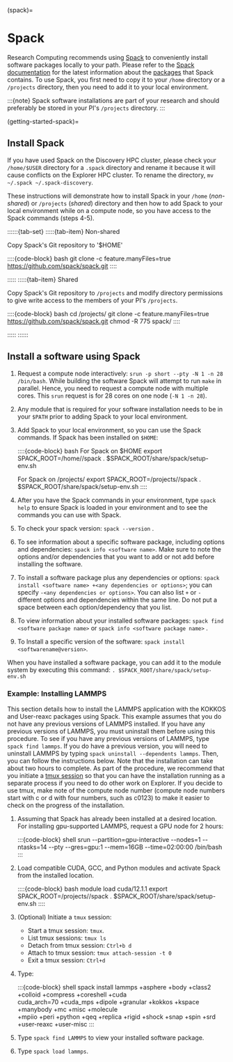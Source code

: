 (spack)=
# Spack

Research Computing recommends using [Spack] to conveniently install software packages locally to your path. Please refer to the [Spack documentation] for the latest information about the [packages] that Spack contains. To use Spack, you first need to copy it to your `/home` directory or a `/projects` directory, then you need to add it to your local environment.

:::{note}
Spack software installations are part of your research and should preferably be stored in your PI's `/projects` directory.
:::

(getting-started-spack)=
## Install Spack
If you have used Spack on the Discovery HPC cluster, please check your `/home/$USER` directory for a `.spack` directory and rename it because it will cause conflicts on the Explorer HPC cluster. To rename the directory, `mv ~/.spack ~/.spack-discovery`.

These instructions will demonstrate how to install Spack in your `/home` (*non-shared*) or `/projects` (*shared*) directory and then how to add Spack to your local environment while on a compute node, so you have access to the Spack commands (steps 4-5).

::::::{tab-set}
:::::{tab-item} Non-shared

Copy Spack's Git repository to '$HOME'

::::{code-block} bash
git clone -c feature.manyFiles=true https://github.com/spack/spack.git
::::

:::::
:::::{tab-item}	Shared

Copy Spack's Git repository to `/projects` and modify directory permissions to give write access to the members of your PI's `/projects`.

::::{code-block} bash
cd /projects/<PI-Project-Dir>
git clone -c feature.manyFiles=true https://github.com/spack/spack.git
chmod -R 775 spack/
::::

:::::
::::::

## Install a software using Spack

1. Request a compute node interactively: `srun -p short --pty -N 1 -n 28 /bin/bash`. While building the software Spack will attempt to run `make` in parallel. Hence, you need to request a compute node with multiple cores. This `srun` request is for 28 cores on one node (`-N 1 -n 28`).
1. Any module that is required for your software installation needs to be in your `$PATH` prior to adding Spack to your local environment. 
1. Add Spack to your local environment, so you can use the Spack commands. If Spack has been installed on `$HOME`:

   ::::{code-block} bash
   For Spack on $HOME
   export SPACK_ROOT=/home/<yourusername>/spack
   . $SPACK_ROOT/share/spack/setup-env.sh

   For Spack on /projects/<PI-Project-Dir>
   export SPACK_ROOT=/projects/<PI-Project-Dir>/spack
   . $SPACK_ROOT/share/spack/setup-env.sh
   ::::

1. After you have the Spack commands in your environment, type `spack help` to ensure Spack is loaded in your environment and to see the commands you can use with Spack. 
1. To check your spack version: `spack --version` .
1. To see information about a specific software package, including options and dependencies: `spack info <software name>`. Make sure to note the options and/or dependencies that you want to add or not add before installing the software.
1. To install a software package plus any dependencies or options:
`spack install <software name> +<any dependencies or options>`;
you can specify `-<any dependencies or options>`. You can also list
`+` or `-` different options and dependencies within the same line. Do
not put a space between each option/dependency that you list.
1. To view information about your installed software packages: `spack find <software package name>` or `spack info <software package name>` .
1. To Install a specific version of the software: `spack install <softwarename@version>`.

When you have installed a software package, you can add it to the module system by executing this command:
`. $SPACK_ROOT/share/spack/setup-env.sh`

### Example: Installing LAMMPS

This section details how to install the LAMMPS application with the
KOKKOS and User-reaxc packages using Spack. This example assumes that
you do not have any previous versions of LAMMPS installed. If you have
any previous versions of LAMMPS, you must uninstall them before using
this procedure. To see if you have any previous versions of LAMMPS,
type `spack find lammps`. If you do have a previous version, you will
need to uninstall LAMMPS by typing `spack uninstall --dependents
lammps`. Then, you can follow the instructions below. Note that the
installation can take about two hours to complete. As part of the
procedure, we recommend that you initiate a [tmux session] so that
you can have the installation running as a separate process if you
need to do other work on Explorer. If you decide to use tmux, make
note of the compute node number (compute node numbers start with c or
d with four numbers, such as c0123) to make it easier to check on the
progress of the installation.

1. Assuming that Spack has already been installed at a desired location. For installing gpu-supported LAMMPS, request a GPU node for 2 hours:

   :::{code-block} shell
   srun --partition=gpu-interactive --nodes=1 --ntasks=14 --pty --gres=gpu:1 --mem=16GB --time=02:00:00 /bin/bash
   :::

1. Load compatible CUDA, GCC, and Python modules and activate Spack from the installed location.

   ::::{code-block} bash
    module load cuda/12.1.1
    export SPACK_ROOT=/projects/<PI-Project-Dir>/spack
    . $SPACK_ROOT/share/spack/setup-env.sh
   ::::

1. (Optional) Initiate a `tmux` session:

   - Start a tmux session: `tmux`.
   - List tmux sessions: `tmux ls`
   - Detach from tmux session: `Ctrl+b d`
   - Attach to tmux session: `tmux attach-session -t 0`
   - Exit a tmux session: `Ctrl+d`

1. Type:

   :::{code-block} shell
   spack install lammps +asphere +body +class2 +colloid +compress +coreshell +cuda \
   cuda_arch=70 +cuda_mps +dipole +granular +kokkos +kspace +manybody +mc +misc +molecule \
   +mpiio +peri +python +qeq +replica +rigid +shock +snap +spin +srd +user-reaxc +user-misc
   :::

1. Type `spack find LAMMPS` to view your installed software package.

1. Type `spack load lammps`.

[tmux session]: https://alta3.com/posters/tmux.pdf
[Spack]: https://spack.io/
[Spack documentation]: https://spack.readthedocs.io/en/latest/index.html
[packages]: https://spack.readthedocs.io/en/latest/package_list.html#package-list
